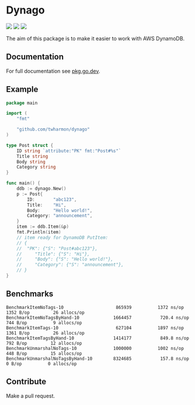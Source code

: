 # Dynago

![](https://github.com/twharmon/dynago/workflows/Test/badge.svg) [![](https://goreportcard.com/badge/github.com/twharmon/dynago)](https://goreportcard.com/report/github.com/twharmon/dynago) [![](https://gocover.io/_badge/github.com/twharmon/dynago)](https://gocover.io/github.com/twharmon/dynago)

The aim of this package is to make it easier to work with AWS DynamoDB.

## Documentation
For full documentation see [pkg.go.dev](https://pkg.go.dev/github.com/twharmon/dynago).

## Example
```go
package main

import (
	"fmt"

	"github.com/twharmon/dynago"
)

type Post struct {
	ID string `attribute:"PK" fmt:"Post#%s"`
	Title string
	Body string
	Category string
}

func main() {
    ddb := dynago.New()
	p := Post{
		ID:       "abc123",
		Title:    "Hi",
		Body:     "Hello world!",
		Category: "announcement",
	}
	item := ddb.Item(&p)
	fmt.Println(item)
    // item ready for DynamoDB PutItem:
    // {
	// 	"PK": {"S": "Post#abc123"},
    //     "Title": {"S": "Hi"},
    //     "Body": {"S": "Hello world!"},
    //     "Category": {"S": "announcement"},
	// }
}
```

## Benchmarks
```
BenchmarkItemNoTags-10               	  865939	      1372 ns/op	    1352 B/op	      26 allocs/op
BenchmarkItemNoTagsByHand-10         	 1664457	       720.4 ns/op	     744 B/op	       9 allocs/op
BenchmarkItemTags-10                 	  627104	      1897 ns/op	    1361 B/op	      26 allocs/op
BenchmarkItemTagsByHand-10           	 1414177	       849.8 ns/op	     792 B/op	      12 allocs/op
BenchmarkUnmarshalNoTags-10          	 1000000	      1002 ns/op	     448 B/op	      15 allocs/op
BenchmarkUnmarshalNoTagsByHand-10    	 8324685	       157.8 ns/op	       0 B/op	       0 allocs/op
```

## Contribute
Make a pull request.
